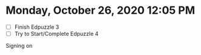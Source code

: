 # Monday, October 26, 2020 12:05 PM
- [ ] Finish Edpuzzle 3
- [ ] Try to Start/Complete Edpuzzle 4

Signing on
